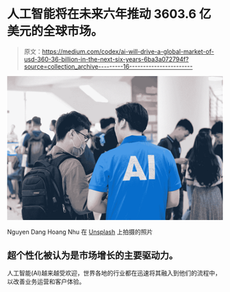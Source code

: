 # 人工智能将在未来六年推动 3603.6 亿美元的全球市场。

> 原文：<https://medium.com/codex/ai-will-drive-a-global-market-of-usd-360-36-billion-in-the-next-six-years-6ba3a072794f?source=collection_archive---------16----------------------->

![](img/bb59c733a32ade64879741d3c388b88b.png)

Nguyen Dang Hoang Nhu 在 [Unsplash](https://unsplash.com?utm_source=medium&utm_medium=referral) 上拍摄的照片

## 超个性化被认为是市场增长的主要驱动力。

人工智能(AI)越来越受欢迎，世界各地的行业都在迅速将其融入到他们的流程中，以改善业务运营和客户体验。